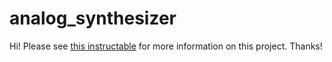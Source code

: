 # analog_synthesizer

Hi! Please see [this instructable](https://www.instructables.com/MIDI-Controlled-Analog-Synthesizer/) for more information on this project. Thanks!
